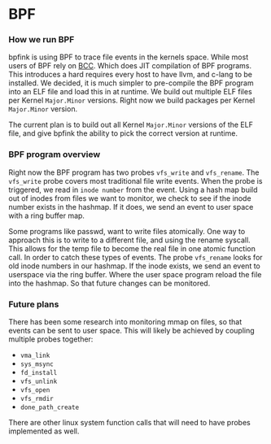BPF
=======

### How we run BPF 
bpfink is using BPF to trace file events in the kernels space. While most users of BPF rely on [BCC](https://github.com/iovisor/bcc). Which does JIT compilation of BPF programs. This introduces a hard requires every host to have llvm, and c-lang to be installed. We decided, it is much simpler to pre-compile the BPF program into an ELF file and load this in at runtime. We build out multiple ELF files per Kernel `Major.Minor` versions. Right now we build packages per Kernel `Major.Minor` version. 

The current plan is to build out all Kernel `Major.Minor` versions of the ELF file, and give bpfink the ability to pick the correct version at runtime. 

### BPF program overview
Right now the BPF program has two probes `vfs_write` and `vfs_rename`. The `vfs_write` probe covers most traditional file write events. When the probe is triggered, we read in `inode number` from the event. Using a hash map build out of inodes from files we want to monitor, we check to see if the inode number exists in the hashmap. If it does, we send an event to user space with a ring buffer map. 

Some programs like passwd, want to write files atomically. One way to approach this is to write to a different file, and using the rename syscall. This allows for the temp file to become the real file in one atomic function call. In order to catch these types of events. The probe `vfs_rename` looks for old inode numbers in our hashmap. If the inode exists, we send an event to userspace via the ring buffer. Where the user space program reload the file into the hashmap. So that future changes can be monitored. 


### Future plans
There has been some research into monitoring mmap on files, so that events can be sent to user space. This will likely be achieved by coupling multiple probes together: 
* `vma_link`
* `sys_msync`
* `fd_install`
* `vfs_unlink`
* `vfs_open`
* `vfs_rmdir`
* `done_path_create`


There are other linux system function calls that will need to have probes implemented as well. 
